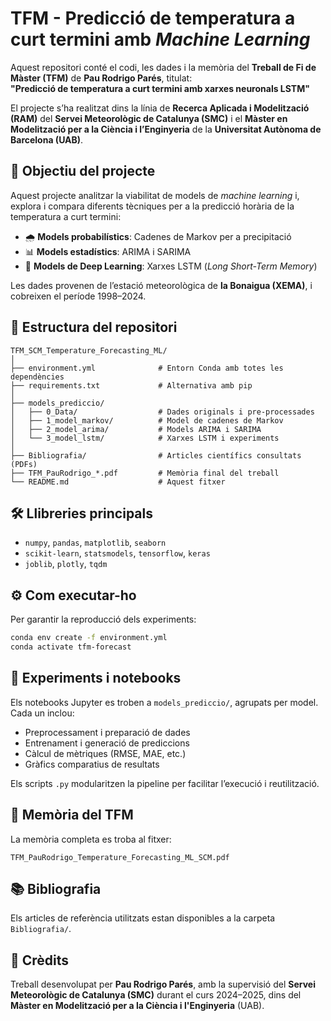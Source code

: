 # TFM - Predicció de temperatura a curt termini amb *Machine Learning*

Aquest repositori conté el codi, les dades i la memòria del **Treball de Fi de Màster (TFM)** de **Pau Rodrigo Parés**, titulat:  
**"Predicció de temperatura a curt termini amb xarxes neuronals LSTM"**

El projecte s’ha realitzat dins la línia de **Recerca Aplicada i Modelització (RAM)** del **Servei Meteorològic de Catalunya (SMC)** i el **Màster en Modelització per a la Ciència i l’Enginyeria** de la **Universitat Autònoma de Barcelona (UAB)**.

## 🧠 Objectiu del projecte

Aquest projecte analitzar la viabilitat de models de *machine learning* i, explora i compara diferents tècniques per a la predicció horària de la temperatura a curt termini:

- 🌧️ **Models probabilístics**: Cadenes de Markov per a precipitació
- 📊 **Models estadístics**: ARIMA i SARIMA
- 🧠 **Models de Deep Learning**: Xarxes LSTM (*Long Short-Term Memory*)

Les dades provenen de l’estació meteorològica de **la Bonaigua (XEMA)**, i cobreixen el període 1998–2024.

## 📁 Estructura del repositori

```
TFM_SCM_Temperature_Forecasting_ML/
│
├── environment.yml              # Entorn Conda amb totes les dependències
├── requirements.txt             # Alternativa amb pip
│
├── models_prediccio/
│   ├── 0_Data/                  # Dades originals i pre-processades
│   ├── 1_model_markov/          # Model de cadenes de Markov
│   ├── 2_model_arima/           # Models ARIMA i SARIMA
│   └── 3_model_lstm/            # Xarxes LSTM i experiments
│
├── Bibliografia/                # Articles científics consultats (PDFs)
├── TFM_PauRodrigo_*.pdf         # Memòria final del treball
└── README.md                    # Aquest fitxer
```

## 🛠️ Llibreries principals

- `numpy`, `pandas`, `matplotlib`, `seaborn`
- `scikit-learn`, `statsmodels`, `tensorflow`, `keras`
- `joblib`, `plotly`, `tqdm`

## ⚙️ Com executar-ho

Per garantir la reproducció dels experiments:

```bash
conda env create -f environment.yml
conda activate tfm-forecast
```

## 🚀 Experiments i notebooks

Els notebooks Jupyter es troben a `models_prediccio/`, agrupats per model. Cada un inclou:

- Preprocessament i preparació de dades
- Entrenament i generació de prediccions
- Càlcul de mètriques (RMSE, MAE, etc.)
- Gràfics comparatius de resultats

Els scripts `.py` modularitzen la pipeline per facilitar l’execució i reutilització.

## 📄 Memòria del TFM

La memòria completa es troba al fitxer:

```
TFM_PauRodrigo_Temperature_Forecasting_ML_SCM.pdf
```

## 📚 Bibliografia

Els articles de referència utilitzats estan disponibles a la carpeta `Bibliografia/`.

## 📜 Crèdits

Treball desenvolupat per **Pau Rodrigo Parés**, amb la supervisió del **Servei Meteorològic de Catalunya (SMC)** durant el curs 2024–2025, dins del **Màster en Modelització per a la Ciència i l'Enginyeria** (UAB).
